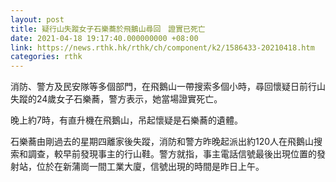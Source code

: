 ```yaml
---
layout: post
title: 疑行山失蹤女子石樂蕎於飛鵝山尋回　證實已死亡
date: 2021-04-18 19:17:40.000000000 +08:00
link: https://news.rthk.hk/rthk/ch/component/k2/1586433-20210418.htm
categories: rthk
---
```


消防、警方及民安隊等多個部門，在飛鵝山一帶搜索多個小時，尋回懷疑日前行山失蹤的24歲女子石樂蕎，警方表示，她當場證實死亡。

晚上約7時，有直升機在飛鵝山，吊起懷疑是石樂蕎的遺體。

石樂蕎由剛過去的星期四離家後失蹤，消防和警方昨晚起派出約120人在飛鵝山搜索和調查，較早前發現事主的行山鞋。警方就指，事主電話信號最後出現位置的發射站，位於在新蒲崗一間工業大廈，信號出現的時間是昨日上午。
